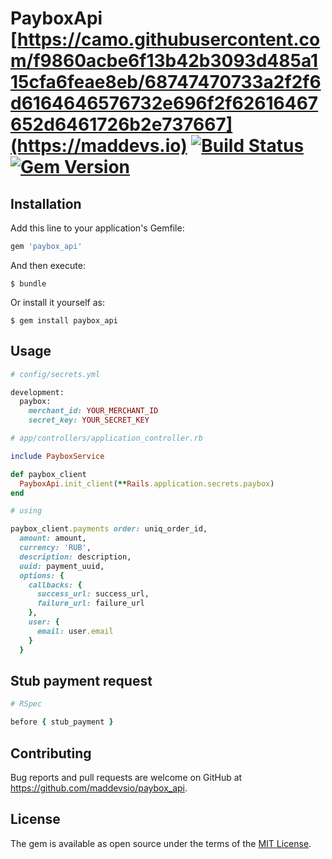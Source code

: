 # PayboxApi [https://camo.githubusercontent.com/f9860acbe6f13b42b3093d485a115cfa6feae8eb/68747470733a2f2f6d6164646576732e696f2f62616467652d6461726b2e737667](https://maddevs.io) [![Build Status](https://travis-ci.org/maddevsio/paybox_api.svg?branch=master)](https://travis-ci.org/maddevsio/paybox_api) [![Gem Version](https://badge.fury.io/rb/paybox_api.svg)](https://badge.fury.io/rb/paybox_api)

## Installation

Add this line to your application's Gemfile:

```ruby
gem 'paybox_api'
```

And then execute:

    $ bundle

Or install it yourself as:

    $ gem install paybox_api

## Usage

```ruby
# config/secrets.yml

development:
  paybox:
    merchant_id: YOUR_MERCHANT_ID
    secret_key: YOUR_SECRET_KEY

# app/controllers/application_controller.rb

include PayboxService

def paybox_client
  PayboxApi.init_client(**Rails.application.secrets.paybox)
end

# using

paybox_client.payments order: uniq_order_id,
  amount: amount,
  currency: 'RUB',
  description: description,
  uuid: payment_uuid,
  options: {
    callbacks: {
      success_url: success_url,
      failure_url: failure_url
    },
    user: {
      email: user.email
    }
  }
```

## Stub payment request

```ruby
# RSpec

before { stub_payment }
```

## Contributing

Bug reports and pull requests are welcome on GitHub at https://github.com/maddevsio/paybox_api.

## License

The gem is available as open source under the terms of the [MIT License](https://opensource.org/licenses/MIT).
